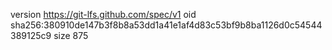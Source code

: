 version https://git-lfs.github.com/spec/v1
oid sha256:380910de147b3f8b8a53dd1a41e1af4d83c53bf9b8ba1126d0c54544389125c9
size 875
